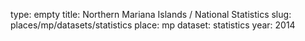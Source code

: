 type: empty
title: Northern Mariana Islands / National Statistics
slug: places/mp/datasets/statistics
place: mp
dataset: statistics
year: 2014

